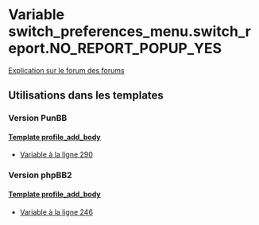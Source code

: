 # Variable switch_preferences_menu.switch_report.NO_REPORT_POPUP_YES
[Explication sur le forum des forums](http://forum.forumactif.com/t294113-listing-des-variables#switch_preferences_menu.switch_report.NO_REPORT_POPUP_YES)
## Utilisations dans les templates
### Version PunBB
#### [Template profile_add_body](punbb/profile_add_body.md)
* [Variable à la ligne 290](../punbb/profile_add_body.tpl#L290)
### Version phpBB2
#### [Template profile_add_body](subsilver/profile_add_body.md)
* [Variable à la ligne 246](../subsilver/profile_add_body.tpl#L246)